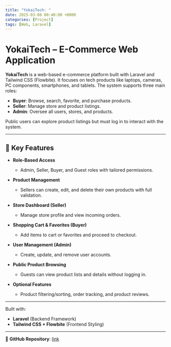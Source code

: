 ```yaml
---
title: "YokaiTech: "
date: 2025-03-08 00:40:00 +0800
categories: [Project]
tags: [Web, Laravel]
---
```


# YokaiTech – E-Commerce Web Application

**YokaiTech** is a web-based e-commerce platform built with Laravel and Tailwind CSS (Flowbite). It focuses on tech products like laptops, cameras, PC components, smartphones, and tablets. The system supports three main roles:

- **Buyer**: Browse, search, favorite, and purchase products.
- **Seller**: Manage store and product listings.
- **Admin**: Oversee all users, stores, and products.

Public users can explore product listings but must log in to interact with the system.

---

## 🌟 Key Features

- **Role-Based Access**
  - Admin, Seller, Buyer, and Guest roles with tailored permissions.
  
- **Product Management**
  - Sellers can create, edit, and delete their own products with full validation.

- **Store Dashboard (Seller)**
  - Manage store profile and view incoming orders.

- **Shopping Cart & Favorites (Buyer)**
  - Add items to cart or favorites and proceed to checkout.

- **User Management (Admin)**
  - Create, update, and remove user accounts.

- **Public Product Browsing**
  - Guests can view product lists and details without logging in.

- **Optional Features**
  - Product filtering/sorting, order tracking, and product reviews.

---

Built with:
- **Laravel** (Backend Framework)
- **Tailwind CSS + Flowbite** (Frontend Styling)

---

🔗 **GitHub Repository**: [link](https://github.com/sherylanastasyapalambang/YokaiTech)
